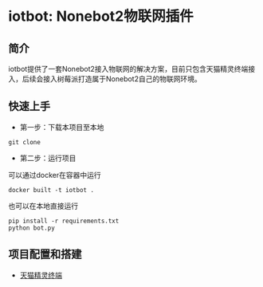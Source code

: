 # iotbot: Nonebot2物联网插件

## 简介

iotbot提供了一套Nonebot2接入物联网的解决方案，目前只包含天猫精灵终端接入，后续会接入树莓派打造属于Nonebot2自己的物联网环境。

## 快速上手

- 第一步：下载本项目至本地

```shell script
git clone
```

- 第二步：运行项目

可以通过docker在容器中运行
```shell script
docker built -t iotbot .
```

也可以在本地直接运行
```shell script
pip install -r requirements.txt
python bot.py
```

## 项目配置和搭建

- [天猫精灵终端](./docs/ali_genie.md)